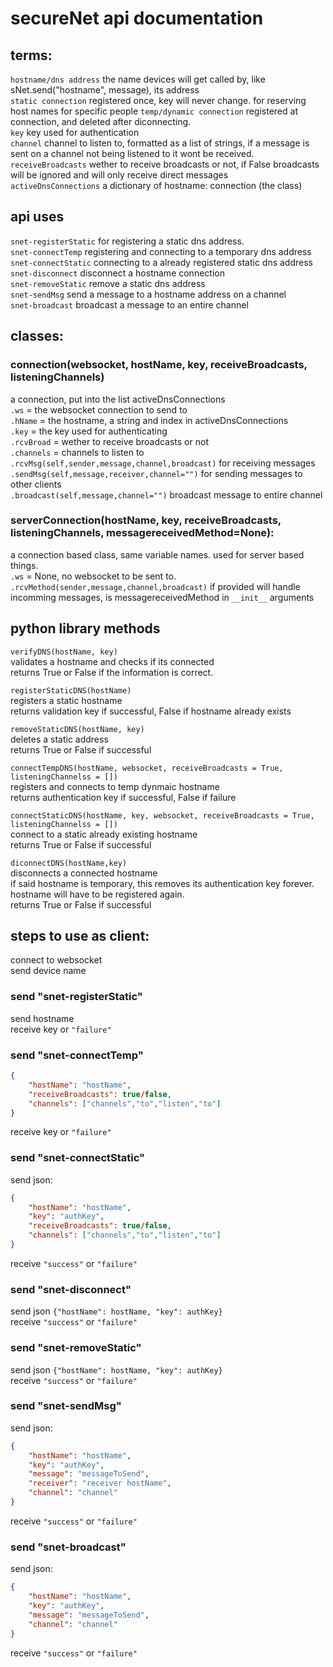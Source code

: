 # secureNet api documentation

## terms:
`hostname/dns address` the name devices will get called by, like sNet.send("hostname", message), its address<br />
`static connection` registered once, key will never change. for reserving host names for specific people
`temp/dynamic connection` registered at connection, and deleted after diconnecting.<br />
`key` key used for authentication<br />
`channel` channel to listen to, formatted as a list of strings, if a message is sent on a channel not being listened to it wont be received.<br />
`receiveBroadcasts` wether to receive broadcasts or not, if False broadcasts will be ignored and will only receive direct messages<br />
`activeDnsConnections` a dictionary of hostname: connection (the class)

## api uses
`snet-registerStatic` for registering a static dns address.<br />
`snet-connectTemp` registering and connecting to a temporary dns address<br />
`snet-connectStatic` connecting to a already registered static dns address<br />
`snet-disconnect` disconnect a hostname connection<br />
`snet-removeStatic` remove a static dns address<br />
`snet-sendMsg` send a message to a hostname address on a channel<br />
`snet-broadcast` broadcast a message to an entire channel

## classes:
### connection(websocket, hostName, key, receiveBroadcasts, listeningChannels)
a connection, put into the list activeDnsConnections<br />
`.ws` = the websocket connection to send to<br />
`.hName` = the hostname, a string and index in activeDnsConnections<br />
`.key` = the key used for authenticating<br />
`.rcvBroad` = wether to receive broadcasts or not<br />
`.channels` = channels to listen to<br />
`.rcvMsg(self,sender,message,channel,broadcast)` for receiving messages<br />
`.sendMsg(self,message,receiver,channel="")` for sending messages to other clients<br />
`.broadcast(self,message,channel="")` broadcast message to entire channel

### serverConnection(hostName, key, receiveBroadcasts, listeningChannels, messagereceivedMethod=None):
a connection based class, same variable names. used for server based things.<br />
`.ws` = None, no websocket to be sent to.<br />
`.rcvMethod(sender,message,channel,broadcast)` if provided will handle incomming messages, is messagereceivedMethod in `__init__` arguments

## python library methods
`verifyDNS(hostName, key)`<br />
validates a hostname and checks if its connected<br />
returns True or False if the information is correct.

`registerStaticDNS(hostName)`<br />
    registers a static hostname<br />
    returns validation key if successful, False if hostname already exists

`removeStaticDNS(hostName, key)`<br />
    deletes a static address<br />
    returns True or False if successful

`connectTempDNS(hostName, websocket, receiveBroadcasts = True, listeningChannelss = [])`<br />
    registers and connects to temp dynmaic hostname<br />
    returns authentication key if successful, False if failure

`connectStaticDNS(hostName, key, websocket, receiveBroadcasts = True, listeningChannelss = [])`<br />
    connect to a static already existing hostname<br />
    returns True or False if successful

`diconnectDNS(hostName,key)`<br />
    disconnects a connected hostname<br />
    if said hostname is temporary, this removes its authentication key forever. hostname will have to be registered again.<br />
    returns True or False if successful


## steps to use as client:
connect to websocket<br />
send device name
### send "snet-registerStatic"
send hostname<br />
receive key or `"failure"`
### send "snet-connectTemp"
```json
{
    "hostName": "hostName",
    "receiveBroadcasts": true/false,
    "channels": ["channels","to","listen","to"]
}
```
receive key or `"failure"`
### send "snet-connectStatic"
send json:
```json
{
    "hostName": "hostName",
    "key": "authKey",
    "receiveBroadcasts": true/false,
    "channels": ["channels","to","listen","to"]
}
```
receive `"success"` or `"failure"`
### send "snet-disconnect"
send json `{"hostName": hostName, "key": authKey}`<br />
receive `"success"` or `"failure"`
### send "snet-removeStatic"
send json `{"hostName": hostName, "key": authKey}`<br />
receive `"success"` or `"failure"`
### send "snet-sendMsg"
send json:
```json
{
    "hostName": "hostName",
    "key": "authKey",
    "message": "messageToSend",
    "receiver": "receiver hostName",
    "channel": "channel"
}
```
receive `"success"` or `"failure"`
### send "snet-broadcast"
send json:
```json
{
    "hostName": "hostName",
    "key": "authKey",
    "message": "messageToSend",
    "channel": "channel"
}
```
receive `"success"` or `"failure"`
